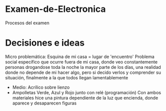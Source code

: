 # Examen-de-Electronica
Procesos del examen

# Decisiones e ideas
Micro problemática: Esquina de mi casa = lugar de 'encuentro'
Problema social específico que ocurre fuera de mi casa, donde veo constantemente personas drogandose toda la noche la mayor parte de los días, una realidad donde no depende de mi hacer algo, pero si decido verlos y comprender su situación, finalmente a la que todos llegan lamentablemente
- Medio: Acrílico sobre lienzo
- Ampolletas Verde, Azul y Rojo junto con relé (programación)
Con ambos materiales hice una pintura dependiente de la luz que encienda, donde aparece y desaparecen figuras
